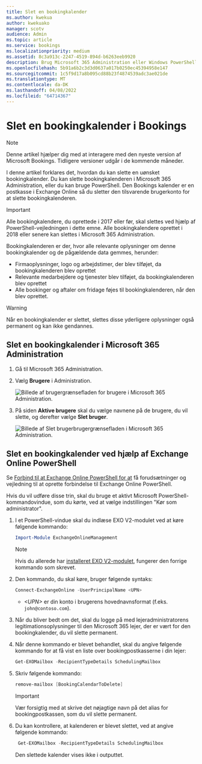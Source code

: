 ```yaml
---
title: Slet en bookingkalender
ms.author: kwekua
author: kwekuako
manager: scotv
audience: Admin
ms.topic: article
ms.service: bookings
ms.localizationpriority: medium
ms.assetid: 8c3a913c-2247-4519-894d-b6263eeb9920
description: Brug Microsoft 365 Administration eller Windows PowerShell til at slette Bookings kalendere.
ms.openlocfilehash: 5b91a6b2c3d3d0637a017b0250ec45394958e147
ms.sourcegitcommit: 1c5f9d17a8b095cd88b23f4874539adc3ae021de
ms.translationtype: MT
ms.contentlocale: da-DK
ms.lasthandoff: 04/08/2022
ms.locfileid: "64714367"
---
```

# <a name="delete-a-booking-calendar-in-bookings"></a>Slet en bookingkalender i Bookings

> [!NOTE]
> Denne artikel hjælper dig med at interagere med den nyeste version af Microsoft Bookings. Tidligere versioner udgår i de kommende måneder.

I denne artikel forklares det, hvordan du kan slette en uønsket bookingkalender. Du kan slette bookingkalenderen i Microsoft 365 Administration, eller du kan bruge PowerShell. Den Bookings kalender er en postkasse i Exchange Online så du sletter den tilsvarende brugerkonto for at slette bookingkalenderen.

> [!IMPORTANT]
> Alle bookingkalendere, du oprettede i 2017 eller før, skal slettes ved hjælp af PowerShell-vejledningen i dette emne. Alle bookingkalendere oprettet i 2018 eller senere kan slettes i Microsoft 365 Administration.

Bookingkalenderen er der, hvor alle relevante oplysninger om denne bookingkalender og de pågældende data gemmes, herunder:

- Firmaoplysninger, logo og arbejdstimer, der blev tilføjet, da bookingkalenderen blev oprettet
- Relevante medarbejdere og tjenester blev tilføjet, da bookingkalenderen blev oprettet
- Alle bookinger og aftaler om fridage føjes til bookingkalenderen, når den blev oprettet.

> [!WARNING]
> Når en bookingkalender er slettet, slettes disse yderligere oplysninger også permanent og kan ikke gendannes.

## <a name="delete-a-booking-calendar-in-the-microsoft-365-admin-center"></a>Slet en bookingkalender i Microsoft 365 Administration

1. Gå til Microsoft 365 Administration.

1. Vælg **Brugere** i Administration.

   ![Billede af brugergrænsefladen for brugere i Microsoft 365 Administration.](../media/bookings-admin-center-users.png)

1. På siden **Aktive brugere** skal du vælge navnene på de brugere, du vil slette, og derefter vælge **Slet bruger**.

   ![Billede af Slet brugerbrugergrænsefladen i Microsoft 365 Administration.](../media/bookings-delete-user.png)

## <a name="delete-a-booking-calendar-using-exchange-online-powershell"></a>Slet en bookingkalender ved hjælp af Exchange Online PowerShell

Se [Forbind til at Exchange Online PowerShell for at](/powershell/exchange/exchange-online-powershell-v2) få forudsætninger og vejledning til at oprette forbindelse til Exchange Online PowerShell.

Hvis du vil udføre disse trin, skal du bruge et aktivt Microsoft PowerShell-kommandovindue, som du kørte, ved at vælge indstillingen "Kør som administrator".

1. I et PowerShell-vindue skal du indlæse EXO V2-modulet ved at køre følgende kommando:

   ```powershell
   Import-Module ExchangeOnlineManagement
   ```

   > [!NOTE]
   > Hvis du allerede har [installeret EXO V2-modulet](/powershell/exchange/exchange-online-powershell-v2#install-and-maintain-the-exo-v2-module), fungerer den forrige kommando som skrevet.
   
2. Den kommando, du skal køre, bruger følgende syntaks:

   ```powershell
   Connect-ExchangeOnline -UserPrincipalName <UPN> 
   ```

   - _\<UPN\>_ er din konto i brugerens hovednavnsformat (f.eks. `john@contoso.com`).

3. Når du bliver bedt om det, skal du logge på med lejeradministratorens legitimationsoplysninger til den Microsoft 365 lejer, der er vært for den bookingkalender, du vil slette permanent.

4. Når denne kommando er blevet behandlet, skal du angive følgende kommando for at få vist en liste over bookingpostkasserne i din lejer:

   ```powershell
   Get-EXOMailbox -RecipientTypeDetails SchedulingMailbox
   ```

5. Skriv følgende kommando:

   ```powershell
   remove-mailbox [BookingCalendarToDelete]
   ```

   > [!IMPORTANT]
   > Vær forsigtig med at skrive det nøjagtige navn på det alias for bookingpostkassen, som du vil slette permanent.

6. Du kan kontrollere, at kalenderen er blevet slettet, ved at angive følgende kommando:

   ```powershell
    Get-EXOMailbox -RecipientTypeDetails SchedulingMailbox
   ```

   Den slettede kalender vises ikke i outputtet.
